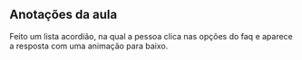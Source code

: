 ## Anotações da aula

Feito um lista acordião, na qual a pessoa clica nas opções do faq e aparece a resposta com uma animação para baixo.